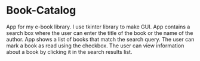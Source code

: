 # Book-Catalog
App for my e-book library. I use tkinter library to make GUI.
App contains a search box where the user can enter the title of the book or the name of the author.
App shows a list of books that match the search query.
The user can mark a book as read using the checkbox.
The user can view information about a book by clicking it in the search results list.
